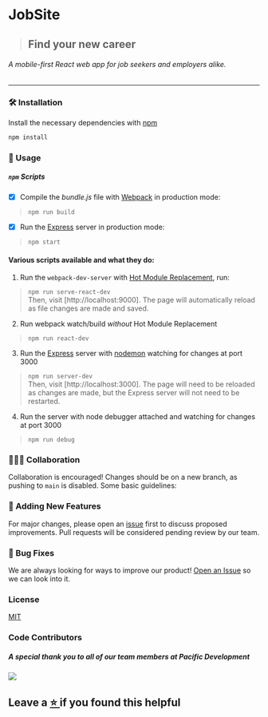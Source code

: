 # JobSite
> ## Find your new career
###### A mobile-first React web app for job seekers and employers alike.
<hr/>


### 🛠️  Installation

Install the necessary dependencies with [npm](https://docs.npmjs.com/downloading-and-installing-node-js-and-npm)
```bash
npm install
```

### 🔌  Usage

##### `npm` Scripts

- [x] Compile the *bundle.js* file with [Webpack](https://github.com/webpack/webpack) in production mode:

> ``` npm run build ```

- [x] Run the [Express](https://github.com/expressjs/express) server in production mode:

> ``` npm start ```

 #### Various scripts available and what they do:

1. Run the `webpack-dev-server` with [Hot Module Replacement](https://webpack.js.org/concepts/hot-module-replacement/), run:

> ```npm run serve-react-dev``` <br/>
Then, visit [http://localhost:9000]. The page will automatically reload as file changes are made and saved.

 2. Run webpack watch/build *without* Hot Module Replacement

> `npm run react-dev`


 3. Run the [Express](https://github.com/expressjs/express) server with [nodemon](https://nodemon.io/) watching for changes at port 3000

> `npm run server-dev` <br/>
Then, visit [http://localhost:3000]. The page will need to be reloaded as changes are made, but the Express server will not need to be restarted.


4. Run the server with node debugger attached and watching for changes at port 3000

> `npm run debug`


### 🧑‍🤝‍🧑  Collaboration

Collaboration is encouraged! Changes should be on a new branch, as pushing to `main` is disabled. Some basic guidelines:

### 📌  Adding New Features

For major changes, please open an [issue](https://github.com/PacificDevelopment/JobSite/issues) first to discuss proposed improvements. Pull requests will be considered pending review by our team.

### 🐞  Bug Fixes

We are always looking for ways to improve our product! <a href="https://github.com/PacificDevelopment/JobSite/issues">Open an Issue</a> so we can look into it.



### License
[MIT](./LICENSE.md)


### Code Contributors

##### A special thank you to all of our team members at Pacific Development<br/>
<a href="https://github.com/PacificDevelopment/JobSite/graphs/contributors">
  <img src="https://contrib.rocks/image?repo=PacificDevelopment/JobSite" />
</a>



## Leave a <a href="https://github.com/PacificDevelopment/JobSite/"> :star: </a>  if you found this helpful

